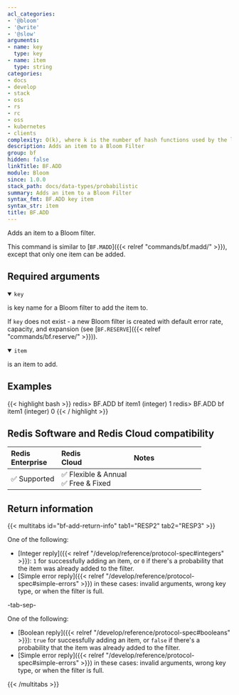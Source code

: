```yaml
---
acl_categories:
- '@bloom'
- '@write'
- '@slow'
arguments:
- name: key
  type: key
- name: item
  type: string
categories:
- docs
- develop
- stack
- oss
- rs
- rc
- oss
- kubernetes
- clients
complexity: O(k), where k is the number of hash functions used by the last sub-filter
description: Adds an item to a Bloom Filter
group: bf
hidden: false
linkTitle: BF.ADD
module: Bloom
since: 1.0.0
stack_path: docs/data-types/probabilistic
summary: Adds an item to a Bloom Filter
syntax_fmt: BF.ADD key item
syntax_str: item
title: BF.ADD
---
```

Adds an item to a Bloom filter.

This command is similar to [`BF.MADD`]({{< relref "commands/bf.madd/" >}}), except that only one item can be added.

## Required arguments

<details open><summary><code>key</code></summary>

is key name for a Bloom filter to add the item to.

If `key` does not exist - a new Bloom filter is created with default error rate, capacity, and expansion (see [`BF.RESERVE`]({{< relref "commands/bf.reserve/" >}})).
</details>

<details open><summary><code>item</code></summary>

is an item to add.
</details>

## Examples

{{< highlight bash >}}
redis> BF.ADD bf item1
(integer) 1
redis> BF.ADD bf item1
(integer) 0
{{< / highlight >}}

## Redis Software and Redis Cloud compatibility

| Redis<br />Enterprise | Redis<br />Cloud | <span style="min-width: 9em; display: table-cell">Notes</span> |
|:----------------------|:-----------------|:------|
| <span title="Supported">&#x2705; Supported</span><br /> | <span title="Supported"><nobr>&#x2705; Flexible & Annual</nobr></span><br /><span title="Supported">&#x2705; Free & Fixed</nobr></span> |  |


## Return information

{{< multitabs id="bf-add-return-info" 
    tab1="RESP2" 
    tab2="RESP3" >}}

One of the following:
* [Integer reply]({{< relref "/develop/reference/protocol-spec#integers" >}}): `1` for successfully adding an item, or `0` if there's a probability that the item was already added to the filter.
* [Simple error reply]({{< relref "/develop/reference/protocol-spec#simple-errors" >}}) in these cases: invalid arguments, wrong key type, or when the filter is full.

-tab-sep-

One of the following:
* [Boolean reply]({{< relref "/develop/reference/protocol-spec#booleans" >}}): `true` for successfully adding an item, or `false` if there's a probability that the item was already added to the filter.
* [Simple error reply]({{< relref "/develop/reference/protocol-spec#simple-errors" >}}) in these cases: invalid arguments, wrong key type, or when the filter is full.

{{< /multitabs >}}